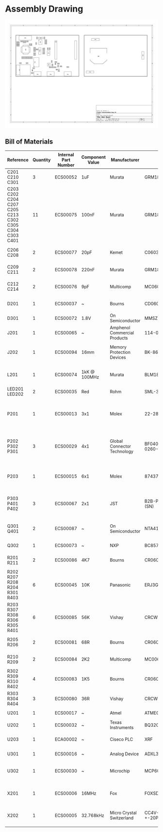 # Assembly Drawing

![Assembly Drawing.](asm-dwg-main-board.jpeg)

## Bill of Materials

| Reference                                                 	|  Quantity 	| Internal Part Number 	|  Component Value 	|  Manufacturer                	|  MPN      	|  Part Description                                                 	|
|-----------------------------------------------------------	|-----------	|----------------------	|------------------	|------------------------------	|--------------------------------	|-------------------------------------------------------------------	|
| C201 C210 C301                                            	| 3         	| ECS00052             	| 1uF              	| Murata                       	| GRM188R61H105KAALD             	| 1uF, 0603, 10%, 50V, X5R, Ceramic                                 	|
| C203 C202 C204 C207 C205 C213 C302 C305   C304 C303 C401  	| 11        	| ECS00075             	| 100nF            	| Murata                       	| GRM188R71C104KA01D             	| 100nF, 0603, 10%, 16V, X7R, Ceramic                               	|
| C206 C208                                                 	| 2         	| ECS00077             	| 20pF             	| Kemet                        	| C0603C200J5GACTU               	| 20pF, 0603, 5%, 50V, NP0, Ceramic                                 	|
| C209 C211                                                 	| 2         	| ECS00078             	| 220nF            	| Murata                       	| GRM188R71A224KA01D             	| 220nF, 0603, 10%, 10V, X7R, Ceramic                               	|
| C212 C214                                                 	| 2         	| ECS00076             	| 9pF              	| Multicomp                    	| MC0603N9R0D500CT               	| 9pF, 0603, ¬±5pF, 50V, NP0, Ceramic                               	|
| D201                                                      	| 1         	| ECS00037             	| ~                	| Bourns                       	| CD0603-B0240                   	| Schottky, Single, 0.1A, SMD                                       	|
| D301                                                      	| 1         	| ECS00072             	| 1.8V             	| On Semiconductor             	| MMSZ4678T1G                    	| Zener, 1.8V, 0.25W, SMD                                           	|
| J201                                                      	| 1         	| ECS00065             	| ~                	| Amphenol Commercial Products 	| 114-00841-68                   	| Micro SD Card Holder, SMD                                         	|
| J202                                                      	| 1         	| ECS00094             	| 16mm             	| Memory Protection Devices    	| BK-868                         	| Retainer, 16mm Diameter Cell, SMD                                 	|
| L201                                                      	| 1         	| ECS00074             	| 1kK @ 100MHz     	| Murata                       	| BLM18TG102TN1D                 	| 1K @ 100MHz, 0603, 0.1A, 0R6                                      	|
| LED201 LED202                                             	| 2         	| ECS00035             	| Red              	| Rohm                         	| SML-310VTT86L                  	| Red, 4mcd, 0603                                                   	|
| P201                                                      	| 1         	| ECS00013             	| 3x1              	| Molex                        	| 22-28-4030                     	| 3-way, header, 2.54mm pitch, vertical, through hole, KK Series    	|
| P202 P302 P301                                            	| 3         	| ECS00029             	| 4x1              	| Global Connector Technology  	| BF040-04A-B2-0400-0260-0483-LD 	| 4-way, header, 2mm pitch, 4mm height, vertical, SMD, BF040 Series 	|
| P203                                                      	| 1         	| ECS00015             	| 6x1              	| Molex                        	| 87437-0673                     	| 6-way, header, 1.5mm pitch, vertical, SMD, Pico-SPOX Series       	|
| P303 P401 P402                                            	| 3         	| ECS00067             	| 2x1              	| JST                          	| B2B-PH-SM4-TB(LF)(SN)          	| 2-way, header, 2mm pitch, vertical, SMD, PH Series                	|
| Q301 Q401                                                 	| 2         	| ECS00087             	| ~                	| On Semiconductor             	| NTA4153NT1G                    	| MOSFET, N-Channel, 0.915A, 0R127                                  	|
| Q302                                                      	| 1         	| ECS00073             	| ~                	| NXP                          	| BC857BW,115                    	| BJT, PNP, 45V, 0.1A                                               	|
| R201 R211                                                 	| 2         	| ECS00086             	| 4K7              	| Bourns                       	| CR0603-FX-4701ELF              	| 4K7, 0603, 1%, 0.063W, Thick Film                                 	|
| R202 R207 R208 R204 R301 R403                             	| 6         	| ECS00045             	| 10K              	| Panasonic                    	| ERJ3GEYJ103V                   	| 10K, 0603, 5%, 0.1W, Thick Film                                   	|
| R203 R307 R308 R306 R305 R401                             	| 6         	| ECS00085             	| 56K              	| Vishay                       	| CRCW060356K0FKEAHP             	| 56K, 0603, 1%, 0.25W, Thick Film, High Power                      	|
| R205 R206                                                 	| 2         	| ECS00081             	| 68R              	| Bourns                       	| CR0603-FX-68R0ELF              	| 68R, 0603, 1%, 0.1W,  Thick Film                                  	|
| R210 R209                                                 	| 2         	| ECS00084             	| 2K2              	| Multicomp                    	| MC0063W060312K2                	| 2K2, 0603, 1%, 0.063W, Thick Film                                 	|
| R302 R309 R310 R402                                       	| 4         	| ECS00083             	| 1K5              	| Bourns                       	| CR0603-FX-1501ELF              	| 1K5, 0603, 1%,  0.1W, Thick Film                                  	|
| R303 R304 R404                                            	| 3         	| ECS00080             	| 36R              	| Vishay                       	| CRCW060336R0FKEA               	| 36R, 0603, 0.1W,  Thick Film                                      	|
| U201                                                      	| 1         	| ECS00017             	| ~                	| Atmel                        	| ATMEGA328P-AU                  	| ATMega328P, TQFP                                                  	|
| U202                                                      	| 1         	| ECS00032             	| ~                	| Texas Instruments            	| BQ32000DR                      	| RTC, 8SOIC                                                        	|
| U203                                                      	| 1         	| ECA00002             	| ~                	| Ciseco PLC                   	| XRF                            	| XRF Wireless UART Serial Data Module                              	|
| U301                                                      	| 1         	| ECS00016             	| ~                	| Analog Device                	| ADXL343BCCZ                    	| Accelerometer, 3 axis                                             	|
| U302                                                      	| 1         	| ECS00030             	| ~                	| Microchip                    	| MCP6042-E/MS                   	| Dual Package, 8-MSOP, Unity Gain Stable                           	|
| X201                                                      	| 1         	| ECS00006             	| 16MHz            	| Fox                          	| FOXSDLF/160-20                 	| Crystal, 16MHz, 30ppm, 20pF, SMD                                  	|
| X202                                                      	| 1         	| ECS00005             	| 32.768kHz        	| Micro Crystal Switzerland    	| CC4V-T1A 32.768KHZ +-20PPM 9PF 	| Crystal, 32.768kHz, 20ppm, 9pF, SMD                               	|
